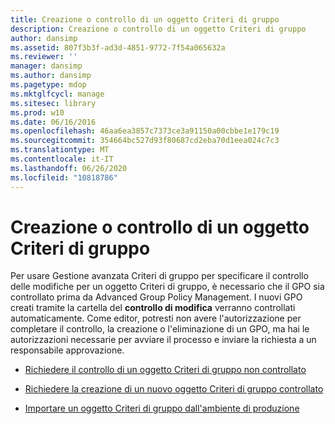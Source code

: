 ```yaml
---
title: Creazione o controllo di un oggetto Criteri di gruppo
description: Creazione o controllo di un oggetto Criteri di gruppo
author: dansimp
ms.assetid: 807f3b3f-ad3d-4851-9772-7f54a065632a
ms.reviewer: ''
manager: dansimp
ms.author: dansimp
ms.pagetype: mdop
ms.mktglfcycl: manage
ms.sitesec: library
ms.prod: w10
ms.date: 06/16/2016
ms.openlocfilehash: 46aa6ea3857c7373ce3a91150a00cbbe1e179c19
ms.sourcegitcommit: 354664bc527d93f80687cd2eba70d1eea024c7c3
ms.translationtype: MT
ms.contentlocale: it-IT
ms.lasthandoff: 06/26/2020
ms.locfileid: "10818786"
---
```

# Creazione o controllo di un oggetto Criteri di gruppo


Per usare Gestione avanzata Criteri di gruppo per specificare il controllo delle modifiche per un oggetto Criteri di gruppo, è necessario che il GPO sia controllato prima da Advanced Group Policy Management. I nuovi GPO creati tramite la cartella del **controllo di modifica** verranno controllati automaticamente. Come editor, potresti non avere l'autorizzazione per completare il controllo, la creazione o l'eliminazione di un GPO, ma hai le autorizzazioni necessarie per avviare il processo e inviare la richiesta a un responsabile approvazione.

-   [Richiedere il controllo di un oggetto Criteri di gruppo non controllato](request-control-of-an-uncontrolled-gpo-agpm40.md)

-   [Richiedere la creazione di un nuovo oggetto Criteri di gruppo controllato](request-the-creation-of-a-new-controlled-gpo-agpm40.md)

-   [Importare un oggetto Criteri di gruppo dall'ambiente di produzione](import-a-gpo-from-production-agpm40-ed.md)

 

 





